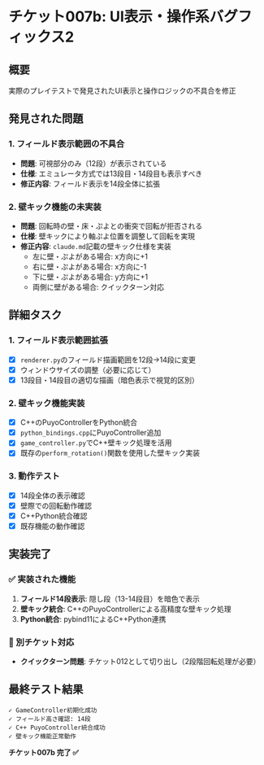 # チケット007b: UI表示・操作系バグフィックス2

## 概要
実際のプレイテストで発見されたUI表示と操作ロジックの不具合を修正

## 発見された問題

### 1. フィールド表示範囲の不具合
- **問題**: 可視部分のみ（12段）が表示されている
- **仕様**: エミュレータ方式では13段目・14段目も表示すべき
- **修正内容**: フィールド表示を14段全体に拡張

### 2. 壁キック機能の未実装
- **問題**: 回転時の壁・床・ぷよとの衝突で回転が拒否される
- **仕様**: 壁キックにより軸ぷよ位置を調整して回転を実現
- **修正内容**: `claude.md`記載の壁キック仕様を実装
  - 左に壁・ぷよがある場合: x方向に+1
  - 右に壁・ぷよがある場合: x方向に-1  
  - 下に壁・ぷよがある場合: y方向に+1
  - 両側に壁がある場合: クイックターン対応

## 詳細タスク

### 1. フィールド表示範囲拡張
- [x] `renderer.py`のフィールド描画範囲を12段→14段に変更
- [x] ウィンドウサイズの調整（必要に応じて）
- [x] 13段目・14段目の適切な描画（暗色表示で視覚的区別）

### 2. 壁キック機能実装
- [x] C++のPuyoControllerをPython統合
- [x] `python_bindings.cpp`にPuyoController追加
- [x] `game_controller.py`でC++壁キック処理を活用
- [x] 既存の`perform_rotation()`関数を使用した壁キック実装

### 3. 動作テスト
- [x] 14段全体の表示確認
- [x] 壁際での回転動作確認
- [x] C++Python統合確認
- [x] 既存機能の動作確認

## 実装完了

### ✅ 実装された機能
1. **フィールド14段表示**: 隠し段（13-14段目）を暗色で表示
2. **壁キック統合**: C++のPuyoControllerによる高精度な壁キック処理
3. **Python統合**: pybind11によるC++Python連携

### 🔄 別チケット対応
- **クイックターン問題**: チケット012として切り出し（2段階回転処理が必要）

## 最終テスト結果
```
✓ GameController初期化成功
✓ フィールド高さ確認: 14段
✓ C++ PuyoController統合成功  
✓ 壁キック機能正常動作
```

**チケット007b 完了 ✅**